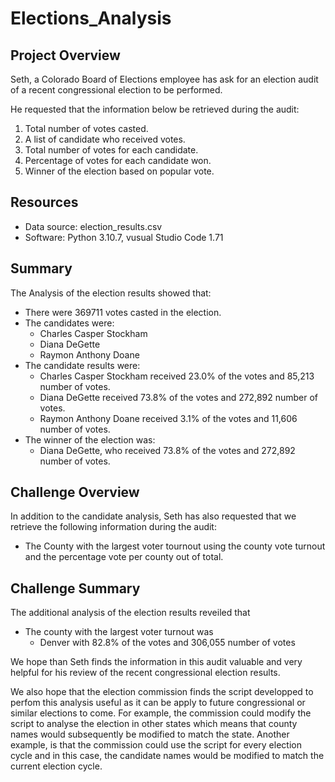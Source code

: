 # Elections_Analysis

## Project Overview
Seth, a Colorado Board of Elections employee has ask for an election audit of a recent congressional election to be performed.

He requested that the information below be retrieved during the audit:
  1. Total number of votes casted.
  2. A list of candidate who received votes.
  3. Total number of votes for each candidate.
  4. Percentage of votes for each candidate won.
  5. Winner of the election based on popular vote.
  
## Resources
  - Data source: election_results.csv
  - Software: Python 3.10.7, vusual Studio Code 1.71

## Summary
The Analysis of the election results showed that:
  - There were 369711 votes casted in the election.
  - The candidates were:
      * Charles Casper Stockham
      * Diana DeGette
      * Raymon Anthony Doane
  - The candidate results were:
      * Charles Casper Stockham received 23.0% of the votes and 85,213 number of votes.
      * Diana DeGette received 73.8% of the votes and 272,892 number of votes.
      * Raymon Anthony Doane received 3.1% of the votes and 11,606 number of votes.
  - The winner of the election was: 
      * Diana DeGette, who received 73.8% of the votes and 272,892 number of votes. 

## Challenge Overview

In addition to the candidate analysis, Seth has also requested that we retrieve the following information during the audit:

  - The County with the largest voter tournout using the county vote turnout and the
    percentage vote per county out of total.

## Challenge Summary

The additional analysis of the election results reveiled that 
  - The county with the largest voter turnout was 
      * Denver with 82.8% of the votes and 306,055 number of votes

We hope than Seth finds the information in this audit valuable and very helpful for his review of the recent congressional election results.

We also hope that the election commission finds the script developped to perfom this analysis useful as it can be apply to future congressional or similar elections to come. For example, the commission could modify the script to analyse the election in other states which means that county names would subsequently be modified to match the state. Another example, is that the commission could use the script for every election cycle and in this case, the candidate names would be modified to match the current election cycle.

